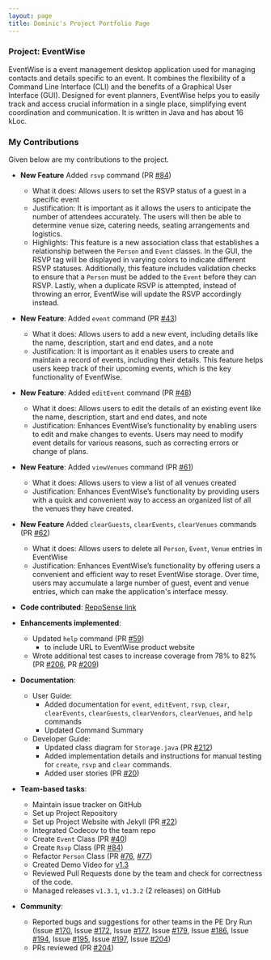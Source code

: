 ```yaml
---
layout: page
title: Dominic's Project Portfolio Page
---
```


### Project: EventWise

EventWise is a event management desktop application used for managing contacts and details
specific to an event. It combines the flexibility of a Command Line Interface (CLI) and the
benefits of a Graphical User Interface (GUI). Designed for event planners, EventWise helps you
to easily track and access crucial information in a single place, simplifying event coordination
and communication. It is written in Java and has about 16 kLoc.

### My Contributions
Given below are my contributions to the project.

* **New Feature** Added `rsvp` command (PR [#84](https://github.com/AY2324S1-CS2103-F13-3/tp/pull/84))
  * What it does: Allows users to set the RSVP status of a guest in a specific event
  * Justification: It is important as it allows the users to anticipate the number of attendees accurately. The users will then be able to determine venue size, catering needs, seating arrangements and logistics.
  * Highlights: This feature is a new association class that establishes a relationship between the `Person` and `Event` classes. In the GUI, the RSVP tag will be displayed in varying colors to indicate different RSVP statuses. Additionally, this feature includes validation checks to ensure that a `Person` must be added to the `Event` before they can RSVP. Lastly, when a duplicate RSVP is attempted, instead of throwing an error, EventWise will update the RSVP accordingly instead.
* **New Feature**: Added `event` command (PR [#43](https://github.com/AY2324S1-CS2103-F13-3/tp/pull/43))
  * What it does: Allows users to add a new event, including details like the name, description, start and end dates, and a note
  * Justification: It is important as it enables users to create and maintain a record of events, including their details. This feature helps users keep track of their upcoming events, which is the key functionality of EventWise.
* **New Feature**: Added `editEvent` command (PR [#48](https://github.com/AY2324S1-CS2103-F13-3/tp/pull/48))
  * What it does: Allows users to edit the details of an existing event like the name, description, start and end dates, and note
  * Justification: Enhances EventWise’s functionality by enabling users to edit and make changes to events. Users may need to modify event details for various reasons, such as correcting errors or change of plans.
* **New Feature**: Added `viewVenues` command (PR [#61](https://github.com/AY2324S1-CS2103-F13-3/tp/pull/61))
  * What it does: Allows users to view a list of all venues created
  * Justification: Enhances EventWise’s functionality by providing users with a quick and convenient way to access an organized list of all the venues they have created.
* **New Feature** Added `clearGuests`, `clearEvents`, `clearVenues` commands (PR [#62](https://github.com/AY2324S1-CS2103-F13-3/tp/pull/62))
  * What it does: Allows users to delete all `Person`, `Event`, `Venue` entries in EventWise
  * Justification: Enhances EventWise’s functionality by offering users a convenient and efficient way to reset EventWise storage. Over time, users may accumulate a large number of guest, event and venue entries, which can make the application's interface messy.

* **Code contributed**: [RepoSense link](https://nus-cs2103-ay2324s1.github.io/tp-dashboard/?search=dom-buri&breakdown=true)
* **Enhancements implemented**:
  * Updated `help` command (PR [#59](https://github.com/AY2324S1-CS2103-F13-3/tp/pull/59))
    * to include URL to EventWise product website
  * Wrote additional test cases to increase coverage from 78% to 82% (PR [#206](https://github.com/AY2324S1-CS2103-F13-3/tp/pull/206), PR [#209](https://github.com/AY2324S1-CS2103-F13-3/tp/pull/209))
* **Documentation**:
  * User Guide:
    * Added documentation for `event`, `editEvent`, `rsvp`, `clear`, `clearEvents`, `clearGuests`, `clearVendors`, `clearVenues`, and `help` commands
    * Updated Command Summary
  * Developer Guide:
    * Updated class diagram for `Storage.java` (PR [#212](https://github.com/AY2324S1-CS2103-F13-3/tp/pull/212))
    * Added implementation details and instructions for manual testing for `create`, `rsvp` and `clear` commands.
    * Added user stories (PR [#20](https://github.com/AY2324S1-CS2103-F13-3/tp/pull/20))
* **Team-based tasks**:
  * Maintain issue tracker on GitHub
  * Set up Project Repository
  * Set up Project Website with Jekyll (PR [#22](https://github.com/AY2324S1-CS2103-F13-3/tp/pull/22))
  * Integrated Codecov to the team repo
  * Create `Event` Class (PR [#40](https://github.com/AY2324S1-CS2103-F13-3/tp/pull/40))
  * Create `Rsvp` Class (PR [#84](https://github.com/AY2324S1-CS2103-F13-3/tp/pull/84))
  * Refactor `Person` Class (PR [#76](https://github.com/AY2324S1-CS2103-F13-3/tp/pull/76), [#77](https://github.com/AY2324S1-CS2103-F13-3/tp/pull/77))
  * Created Demo Video for [v1.3](https://drive.google.com/file/d/1FN2dsgVg_88JK2bkcxixUYlgjININqwR/view?usp=sharing)
  * Reviewed Pull Requests done by the team and check for correctness of the code.
  * Managed releases `v1.3.1`, `v1.3.2` (2 releases) on GitHub
* **Community**:
  * Reported bugs and suggestions for other teams in the PE Dry Run (Issue [#170](https://github.com/AY2324S1-CS2103T-F08-0/tp/issues/170), Issue [#172](https://github.com/AY2324S1-CS2103T-F08-0/tp/issues/172), Issue [#177](https://github.com/AY2324S1-CS2103T-F08-0/tp/issues/177), Issue [#179](https://github.com/AY2324S1-CS2103T-F08-0/tp/issues/179), Issue [#186](https://github.com/AY2324S1-CS2103T-F08-0/tp/issues/186), Issue [#194](https://github.com/AY2324S1-CS2103T-F08-0/tp/issues/194), Issue [#195](https://github.com/AY2324S1-CS2103T-F08-0/tp/issues/195), Issue [#197](https://github.com/AY2324S1-CS2103T-F08-0/tp/issues/197), Issue [#204](https://github.com/AY2324S1-CS2103T-F08-0/tp/issues/204))
  * PRs reviewed (PR [#204](https://github.com/AY2324S1-CS2103-F13-3/tp/pull/204))

